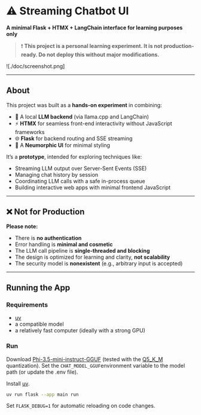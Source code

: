 # ⚠️ Streaming Chatbot UI
**A minimal Flask + HTMX + LangChain interface for learning purposes only**

> ❗ **This project is a personal learning experiment. It is not production-ready. Do not deploy this without major modifications.**

![./doc/screenshot.png]

---

## About

This project was built as a **hands-on experiment** in combining:

- 🧠 A local **LLM backend** (via llama.cpp and LangChain)
- ⚡ **HTMX** for seamless front-end interactivity without JavaScript frameworks
- 🌐 **Flask** for backend routing and SSE streaming
- 💅 A **Neumorphic UI** for minimal styling

It’s a **prototype**, intended for exploring techniques like:

- Streaming LLM output over Server-Sent Events (SSE)
- Managing chat history by session
- Coordinating LLM calls with a safe in-process queue
- Building interactive web apps with minimal frontend JavaScript

---

## ❌ Not for Production

**Please note:**

- There is **no authentication**
- Error handling is **minimal and cosmetic**
- The LLM call pipeline is **single-threaded and blocking**
- The design is optimized for learning and clarity, **not scalability**
- The security model is **nonexistent** (e.g., arbitrary input is accepted)

---

## Running the App

### Requirements

- [uv](https://docs.astral.sh/uv/)
- a compatible model
- a relatively fast computer (ideally with a strong GPU)

### Run
Download [Phi-3.5-mini-instruct-GGUF](https://huggingface.co/MaziyarPanahi/Phi-3.5-mini-instruct-GGUF) (tested with the [Q5_K_M](https://huggingface.co/MaziyarPanahi/Phi-3.5-mini-instruct-GGUF/blob/main/Phi-3.5-mini-instruct.Q5_K_M.gguf) quantization).
Set the `CHAT_MODEL_GGUF`environment variable to the model path (or update the .env file).

Install [uv](https://docs.astral.sh/uv/#installation).

```bash
uv run flask --app main run
```

Set `FLASK_DEBUG=1` for automatic reloading on code changes.

